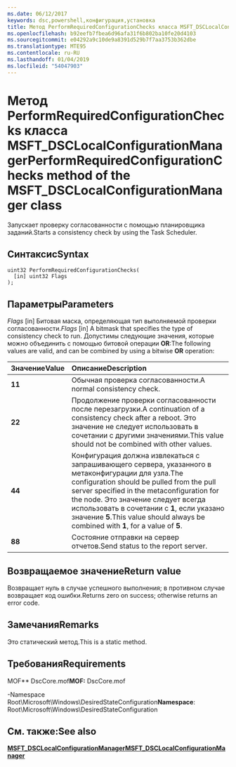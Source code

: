 ```yaml
---
ms.date: 06/12/2017
keywords: dsc,powershell,конфигурация,установка
title: Метод PerformRequiredConfigurationChecks класса MSFT_DSCLocalConfigurationManager
ms.openlocfilehash: b92eefb7fbea6d96afa31f6b802ba10fe20d4103
ms.sourcegitcommit: e04292a9c10de9a8391d529b7f7aa3753b362dbe
ms.translationtype: MTE95
ms.contentlocale: ru-RU
ms.lasthandoff: 01/04/2019
ms.locfileid: "54047903"
---
```

# <a name="performrequiredconfigurationchecks-method-of-the-msftdsclocalconfigurationmanager-class"></a><span data-ttu-id="2cbc5-103">Метод PerformRequiredConfigurationChecks класса MSFT_DSCLocalConfigurationManager</span><span class="sxs-lookup"><span data-stu-id="2cbc5-103">PerformRequiredConfigurationChecks method of the MSFT_DSCLocalConfigurationManager class</span></span>

<span data-ttu-id="2cbc5-104">Запускает проверку согласованности с помощью планировщика заданий.</span><span class="sxs-lookup"><span data-stu-id="2cbc5-104">Starts a consistency check by using the Task Scheduler.</span></span>

## <a name="syntax"></a><span data-ttu-id="2cbc5-105">Синтаксис</span><span class="sxs-lookup"><span data-stu-id="2cbc5-105">Syntax</span></span>

```mof
uint32 PerformRequiredConfigurationChecks(
  [in] uint32 Flags
);
```

## <a name="parameters"></a><span data-ttu-id="2cbc5-106">Параметры</span><span class="sxs-lookup"><span data-stu-id="2cbc5-106">Parameters</span></span>

<span data-ttu-id="2cbc5-107">*Flags* \[in\] Битовая маска, определяющая тип выполняемой проверки согласованности.</span><span class="sxs-lookup"><span data-stu-id="2cbc5-107">*Flags* \[in\] A bitmask that specifies the type of consistency check to run.</span></span> <span data-ttu-id="2cbc5-108">Допустимы следующие значения, которые можно объединить с помощью битовой операции **OR**:</span><span class="sxs-lookup"><span data-stu-id="2cbc5-108">The following values are valid, and can be combined by using a bitwise **OR** operation:</span></span>

|<span data-ttu-id="2cbc5-109">Значение</span><span class="sxs-lookup"><span data-stu-id="2cbc5-109">Value</span></span> |<span data-ttu-id="2cbc5-110">Описание</span><span class="sxs-lookup"><span data-stu-id="2cbc5-110">Description</span></span> |
|:--- |:---|
|<span data-ttu-id="2cbc5-111">**1**</span><span class="sxs-lookup"><span data-stu-id="2cbc5-111">**1**</span></span> | <span data-ttu-id="2cbc5-112">Обычная проверка согласованности.</span><span class="sxs-lookup"><span data-stu-id="2cbc5-112">A normal consistency check.</span></span> |
|<span data-ttu-id="2cbc5-113">**2**</span><span class="sxs-lookup"><span data-stu-id="2cbc5-113">**2**</span></span> | <span data-ttu-id="2cbc5-114">Продолжение проверки согласованности после перезагрузки.</span><span class="sxs-lookup"><span data-stu-id="2cbc5-114">A continuation of a consistency check after a reboot.</span></span> <span data-ttu-id="2cbc5-115">Это значение не следует использовать в сочетании с другими значениями.</span><span class="sxs-lookup"><span data-stu-id="2cbc5-115">This value should not be combined with other values.</span></span> |
|<span data-ttu-id="2cbc5-116">**4**</span><span class="sxs-lookup"><span data-stu-id="2cbc5-116">**4**</span></span> | <span data-ttu-id="2cbc5-117">Конфигурация должна извлекаться с запрашивающего сервера, указанного в метаконфигурации для узла.</span><span class="sxs-lookup"><span data-stu-id="2cbc5-117">The configuration should be pulled from the pull server specified in the metaconfiguration for the node.</span></span> <span data-ttu-id="2cbc5-118">Это значение следует всегда использовать в сочетании с **1**, если указано значение **5**.</span><span class="sxs-lookup"><span data-stu-id="2cbc5-118">This value should always be combined with **1**, for a value of **5**.</span></span> |
|<span data-ttu-id="2cbc5-119">**8**</span><span class="sxs-lookup"><span data-stu-id="2cbc5-119">**8**</span></span> | <span data-ttu-id="2cbc5-120">Состояние отправки на сервер отчетов.</span><span class="sxs-lookup"><span data-stu-id="2cbc5-120">Send status to the report server.</span></span> |

## <a name="return-value"></a><span data-ttu-id="2cbc5-121">Возвращаемое значение</span><span class="sxs-lookup"><span data-stu-id="2cbc5-121">Return value</span></span>

<span data-ttu-id="2cbc5-122">Возвращает нуль в случае успешного выполнения; в противном случае возвращает код ошибки.</span><span class="sxs-lookup"><span data-stu-id="2cbc5-122">Returns zero on success; otherwise returns an error code.</span></span>

## <a name="remarks"></a><span data-ttu-id="2cbc5-123">Замечания</span><span class="sxs-lookup"><span data-stu-id="2cbc5-123">Remarks</span></span>

<span data-ttu-id="2cbc5-124">Это статический метод.</span><span class="sxs-lookup"><span data-stu-id="2cbc5-124">This is a static method.</span></span>

## <a name="requirements"></a><span data-ttu-id="2cbc5-125">Требования</span><span class="sxs-lookup"><span data-stu-id="2cbc5-125">Requirements</span></span>

<span data-ttu-id="2cbc5-126">MOF\*\* DscCore.mof</span><span class="sxs-lookup"><span data-stu-id="2cbc5-126">**MOF:** DscCore.mof</span></span>

<span data-ttu-id="2cbc5-127">-Namespace Root\Microsoft\Windows\DesiredStateConfiguration</span><span class="sxs-lookup"><span data-stu-id="2cbc5-127">**Namespace**: Root\Microsoft\Windows\DesiredStateConfiguration</span></span>

## <a name="see-also"></a><span data-ttu-id="2cbc5-128">См. также:</span><span class="sxs-lookup"><span data-stu-id="2cbc5-128">See also</span></span>

[<span data-ttu-id="2cbc5-129">**MSFT_DSCLocalConfigurationManager**</span><span class="sxs-lookup"><span data-stu-id="2cbc5-129">**MSFT_DSCLocalConfigurationManager**</span></span>](msft-dsclocalconfigurationmanager.md)
